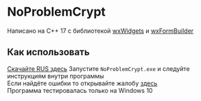 # NoProblemCrypt
Написано на C++ 17 с библиотекой [wxWidgets](https://www.wxwidgets.org) и [wxFormBuilder](https://github.com/wxFormBuilder/wxFormBuilder)
## Как использовать
[Скачайте RUS здесь](https://github.com/martytyty2098/NoProblemCrypt/releases)
Запустите `NoProblemCrypt.exe` и следуйте инструкциям внутри программы\
Если найдёте ошибки то открывайте жалобу [здесь](https://github.com/martytyty2098/NoProblemCrypt/issues)\
Программа тестировалась только на Windows 10

